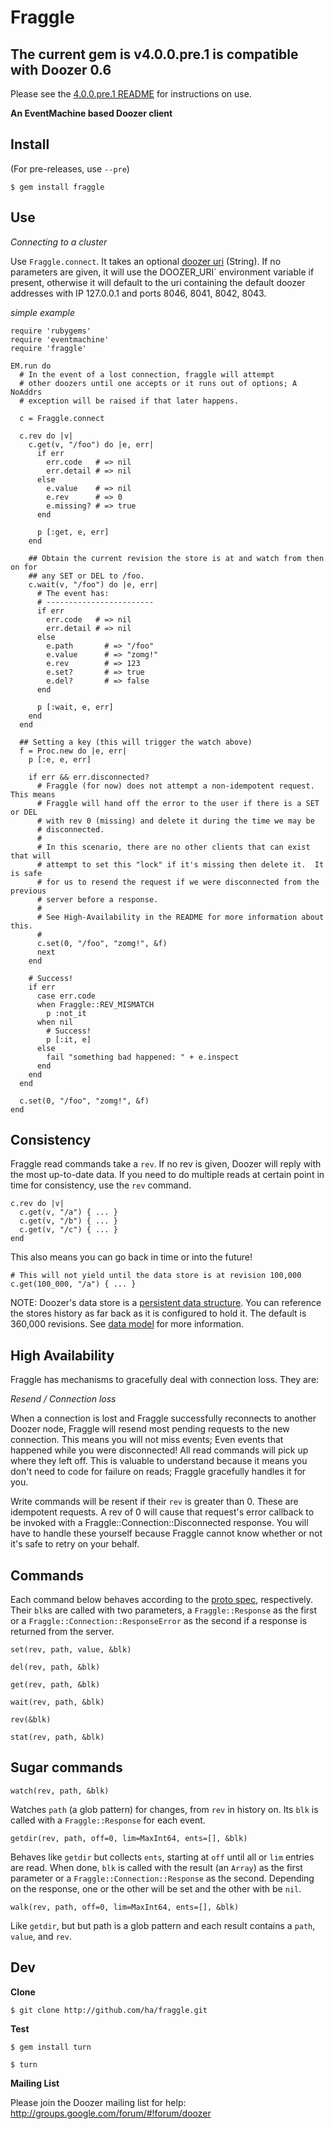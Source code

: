 # Fraggle
## The current gem is v4.0.0.pre.1 is compatible with Doozer 0.6

Please see the [4.0.0.pre.1 README](https://github.com/ha/fraggle/tree/v4.0.0.pre.1) for instructions on use.

**An EventMachine based Doozer client**

## Install

(For pre-releases, use `--pre`)

    $ gem install fraggle

## Use

*Connecting to a cluster*

Use `Fraggle.connect`.  It takes an optional [doozer uri][] (String).  If no
parameters are given, it will use the DOOZER_URI` environment variable if
present, otherwise it will default to the uri containing the default doozer
addresses with IP 127.0.0.1 and ports 8046, 8041, 8042, 8043.

*simple example*

    require 'rubygems'
    require 'eventmachine'
    require 'fraggle'

    EM.run do
      # In the event of a lost connection, fraggle will attempt
      # other doozers until one accepts or it runs out of options; A NoAddrs
      # exception will be raised if that later happens.

      c = Fraggle.connect

      c.rev do |v|
        c.get(v, "/foo") do |e, err|
          if err
            err.code   # => nil
            err.detail # => nil
          else
            e.value    # => nil
            e.rev      # => 0
            e.missing? # => true
          end

          p [:get, e, err]
        end

        ## Obtain the current revision the store is at and watch from then on for
        ## any SET or DEL to /foo.
        c.wait(v, "/foo") do |e, err|
          # The event has:
          # ------------------------
          if err
            err.code   # => nil
            err.detail # => nil
          else
            e.path       # => "/foo"
            e.value      # => "zomg!"
            e.rev        # => 123
            e.set?       # => true
            e.del?       # => false
          end

          p [:wait, e, err]
        end
      end

      ## Setting a key (this will trigger the watch above)
      f = Proc.new do |e, err|
        p [:e, e, err]

        if err && err.disconnected?
          # Fraggle (for now) does not attempt a non-idempotent request.  This means
          # Fraggle will hand off the error to the user if there is a SET or DEL
          # with rev 0 (missing) and delete it during the time we may be
          # disconnected.
          #
          # In this scenario, there are no other clients that can exist that will
          # attempt to set this "lock" if it's missing then delete it.  It is safe
          # for us to resend the request if we were disconnected from the previous
          # server before a response.
          #
          # See High-Availability in the README for more information about this.
          #
          c.set(0, "/foo", "zomg!", &f)
          next
        end

        # Success!
        if err
          case err.code
          when Fraggle::REV_MISMATCH
            p :not_it
          when nil
            # Success!
            p [:it, e]
          else
            fail "something bad happened: " + e.inspect
          end
        end
      end

      c.set(0, "/foo", "zomg!", &f)
    end

## Consistency

Fraggle read commands take a `rev`.  If no rev is given, Doozer will reply with
the most up-to-date data.   If you need to do multiple reads at certain
point in time for consistency, use the `rev` command.

    c.rev do |v|
      c.get(v, "/a") { ... }
      c.get(v, "/b") { ... }
      c.get(v, "/c") { ... }
    end

This also means you can go back in time or into the future!

    # This will not yield until the data store is at revision 100,000
    c.get(100_000, "/a") { ... }

NOTE:  Doozer's data store is a [persistent data structure][pd].  You can reference the
stores history as far back as it is configured to hold it.  The default is
360,000 revisions.  See [data model][] for more information.

## High Availability

  Fraggle has mechanisms to gracefully deal with connection loss.  They are:

*Resend / Connection loss*

  When a connection is lost and Fraggle successfully reconnects to another
  Doozer node, Fraggle will resend most pending requests to the new connection.
  This means you will not miss events; Even events that happened while you were
  disconnected!  All read commands will pick up where they left off.  This is
  valuable to understand because it means you don't need to code for failure on
  reads; Fraggle gracefully handles it for you.

  Write commands will be resent if their `rev` is greater than 0.  These are
  idempotent requests.  A rev of 0 will cause that request's error
  callback to be invoked with a Fraggle::Connection::Disconnected response.
  You will have to handle these yourself because Fraggle cannot know whether or
  not it's safe to retry on your behalf.

## Commands

Each command below behaves according to the [proto spec][], respectively.
Their `blk`s are called with two parameters, a `Fraggle::Response` as the first
or a `Fraggle::Connection::ResponseError` as the second if a response is
returned from the server.

`set(rev, path, value, &blk)`

`del(rev, path, &blk)`

`get(rev, path, &blk)`

`wait(rev, path, &blk)`

`rev(&blk)`

`stat(rev, path, &blk)`

## Sugar commands

`watch(rev, path, &blk)`

Watches `path` (a glob pattern) for changes, from `rev` in history on.  Its
`blk` is called with a `Fraggle::Response` for each event.

`getdir(rev, path, off=0, lim=MaxInt64, ents=[], &blk)`

Behaves like `getdir` but collects `ents`, starting at `off` until all or `lim`
entries are read. When done, `blk` is called with the result (an `Array`) as the
first parameter or a `Fraggle::Connection::Response` as the second.  Depending
on the response, one or the other will be set and the other with be `nil`.

`walk(rev, path, off=0, lim=MaxInt64, ents=[], &blk)`

Like `getdir`, but but path is a glob pattern and each result contains a `path`,
`value`, and `rev`.

## Dev

**Clone**

    $ git clone http://github.com/ha/fraggle.git

**Test**

    $ gem install turn

    $ turn

**Mailing List**

Please join the Doozer mailing list for help:
http://groups.google.com/forum/#!forum/doozer

[data model]: https://github.com/ha/doozerd/blob/master/doc/data-model.md
[doozer uri]: https://github.com/ha/doozerd/blob/master/doc/uri.md
[proto spec]: https://github.com/ha/doozerd/blob/master/doc/proto.md
[pd]: http://en.wikipedia.org/wiki/Persistent_data_structure
